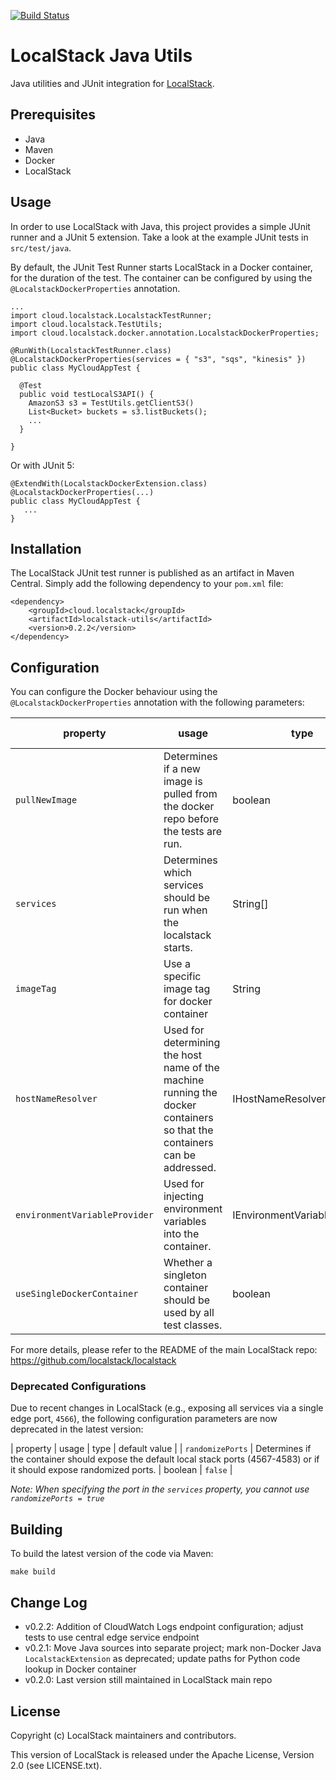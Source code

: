 [![Build Status](https://travis-ci.org/localstack/localstack-java-utils.svg)](https://travis-ci.org/localstack/localstack-java-utils)

# LocalStack Java Utils

Java utilities and JUnit integration for [LocalStack](https://github.com/localstack/localstack).

## Prerequisites

* Java
* Maven
* Docker
* LocalStack

## Usage

In order to use LocalStack with Java, this project provides a simple JUnit runner and a JUnit 5
extension. Take a look at the example JUnit tests in `src/test/java`.

By default, the JUnit Test Runner starts LocalStack in a Docker container, for the duration of the test.
The container can be configured by using the `@LocalstackDockerProperties` annotation.

```
...
import cloud.localstack.LocalstackTestRunner;
import cloud.localstack.TestUtils;
import cloud.localstack.docker.annotation.LocalstackDockerProperties;

@RunWith(LocalstackTestRunner.class)
@LocalstackDockerProperties(services = { "s3", "sqs", "kinesis" })
public class MyCloudAppTest {

  @Test
  public void testLocalS3API() {
    AmazonS3 s3 = TestUtils.getClientS3()
    List<Bucket> buckets = s3.listBuckets();
    ...
  }

}
```

Or with JUnit 5:

```
@ExtendWith(LocalstackDockerExtension.class)
@LocalstackDockerProperties(...)
public class MyCloudAppTest {
   ...
}
```

## Installation

The LocalStack JUnit test runner is published as an artifact in Maven Central.
Simply add the following dependency to your `pom.xml` file:

```
<dependency>
    <groupId>cloud.localstack</groupId>
    <artifactId>localstack-utils</artifactId>
    <version>0.2.2</version>
</dependency>
```

## Configuration

You can configure the Docker behaviour using the `@LocalstackDockerProperties` annotation with the following parameters:

| property                    | usage                                                                                                                        | type                         | default value |
|-----------------------------|------------------------------------------------------------------------------------------------------------------------------|------------------------------|---------------|
| `pullNewImage`              | Determines if a new image is pulled from the docker repo before the tests are run.                                           | boolean                      | `false`         |
| `services`                  | Determines which services should be run when the localstack starts.                                                          | String[]                     | All           |
| `imageTag`                  | Use a specific image tag for docker container                                                                                | String                       | `latest`        |
| `hostNameResolver`          | Used for determining the host name of the machine running the docker containers so that the containers can be addressed.     | IHostNameResolver            | `localhost`     |
| `environmentVariableProvider` | Used for injecting environment variables into the container.                                                                 | IEnvironmentVariableProvider | Empty Map     |
| `useSingleDockerContainer`  | Whether a singleton container should be used by all test classes.                     | boolean | `false`     |

For more details, please refer to the README of the main LocalStack repo: https://github.com/localstack/localstack

### Deprecated Configurations

Due to recent changes in LocalStack (e.g., exposing all services via a single edge port, `4566`), the following configuration parameters are now deprecated in the latest version:

| property                    | usage                                                                                                                        | type                         | default value |
| `randomizePorts`            | Determines if the container should expose the default local stack ports (4567-4583) or if it should expose randomized ports. | boolean                      | `false`         |

_Note: When specifying the port in the `services` property, you cannot use `randomizePorts = true`_

## Building

To build the latest version of the code via Maven:
```
make build
```

## Change Log

* v0.2.2: Addition of CloudWatch Logs endpoint configuration; adjust tests to use central edge service endpoint
* v0.2.1: Move Java sources into separate project; mark non-Docker Java `LocalstackExtension` as deprecated; update paths for Python code lookup in Docker container
* v0.2.0: Last version still maintained in LocalStack main repo

## License

Copyright (c) LocalStack maintainers and contributors.

This version of LocalStack is released under the Apache License, Version 2.0 (see LICENSE.txt).
